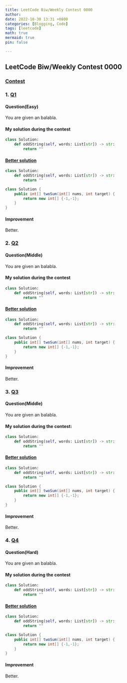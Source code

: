 ```yaml
---
title: LeetCode Biw/Weekly Contest 0000
author: 
date: 2022-10-30 13:31 +0800
categories: [Blogging, Code]
tags: [leetcode]
math: true
mermaid: true
pin: false

---
```




## LeetCode Biw/Weekly Contest 0000



### [Contest](https://leetcode.cn/contest/biweekly-contest-90/)



### 1. [Q1](https://leetcode.cn/problems/odd-string-difference/)

#### Question(Easy)

You are given an balabla.



#### My solution during the contest

```python
class Solution:
    def oddString(self, words: List[str]) -> str:
        return ""
```



#### [Better solution](https://leetcode.cn/problems/odd-string-difference/solution/ha-xi-biao-by-endlesscheng-k6f5/)

```python
class Solution:
    def oddString(self, words: List[str]) -> str:
        return ""
```
```java
class Solution {
    public int[] twoSum(int[] nums, int target) {
        return new int[] {-1,-1};
    }
}
```



#### Improvement

Better.





### 2. [Q2](https://leetcode.cn/problems/odd-string-difference/)

#### Question(Middle)

You are given an balabla.



#### My solution during the contest

```python
class Solution:
    def oddString(self, words: List[str]) -> str:
        return ""
```



#### [Better solution](https://leetcode.cn/problems/odd-string-difference/solution/ha-xi-biao-by-endlesscheng-k6f5/)

```python
class Solution:
    def oddString(self, words: List[str]) -> str:
        return ""
```

```java
class Solution {
    public int[] twoSum(int[] nums, int target) {
        return new int[] {-1,-1};
    }
}
```



#### Improvement

Better.





### 3. [Q3](https://leetcode.cn/problems/odd-string-difference/)

#### Question(Middle)

You are given an balabla.



#### My solution during the contest:

```python
class Solution:
    def oddString(self, words: List[str]) -> str:
        return ""
```



#### [Better solution](https://leetcode.cn/problems/odd-string-difference/solution/ha-xi-biao-by-endlesscheng-k6f5/)

```python
class Solution:
    def oddString(self, words: List[str]) -> str:
        return ""
```

```java
class Solution {
    public int[] twoSum(int[] nums, int target) {
        return new int[] {-1,-1};
    }
}
```



#### Improvement

Better.





### 4. [Q4](https://leetcode.cn/problems/odd-string-difference/)

#### Question(Hard)

You are given an balabla.



#### My solution during the contest

```python
class Solution:
    def oddString(self, words: List[str]) -> str:
        return ""
```



#### [Better solution](https://leetcode.cn/problems/odd-string-difference/solution/ha-xi-biao-by-endlesscheng-k6f5/)

```python
class Solution:
    def oddString(self, words: List[str]) -> str:
        return ""
```

```java
class Solution {
    public int[] twoSum(int[] nums, int target) {
        return new int[] {-1,-1};
    }
}
```



#### Improvement

Better.

